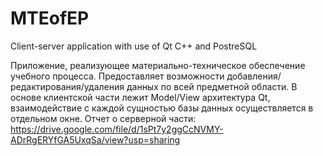 # MTEofEP
Client-server application with use of Qt C++ and PostreSQL

Приложение, реализующее материально-техническое обеспечение учебного процесса. Предоставляет возможности добавления/редактирования/удаления данных по всей предметной области. В основе клиентской части лежит Model/View архитектура Qt, взаимодействие с каждой сущностью базы данных осуществляется в отдельном окне.
Отчет о серверной части: https://drive.google.com/file/d/1sPt7y2ggCcNVMY-ADrRgERYfGA5UxqSa/view?usp=sharing
